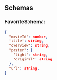 ## Schemas

### FavoriteSchema:
```json
{
  "movieId": number,
  "title": string,
  "overview": string,
  "poster": {
    "light": string,
    "original": string
  },
  "url": string,
}
```
